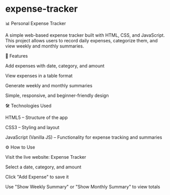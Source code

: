 # expense-tracker
📊 Personal Expense Tracker

A simple web-based expense tracker built with HTML, CSS, and JavaScript.
This project allows users to record daily expenses, categorize them, and view weekly and monthly summaries.

🚀 Features

Add expenses with date, category, and amount

View expenses in a table format

Generate weekly and monthly summaries

Simple, responsive, and beginner-friendly design

🛠️ Technologies Used

HTML5 – Structure of the app

CSS3 – Styling and layout

JavaScript (Vanilla JS) – Functionality for expense tracking and summaries

⚙️ How to Use

Visit the live website: Expense Tracker

Select a date, category, and amount

Click "Add Expense" to save it

Use "Show Weekly Summary" or "Show Monthly Summary" to view totals
